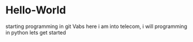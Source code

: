 # Hello-World
starting programming in git
Vabs here i am into telecom, i will programming in python 
lets get started
